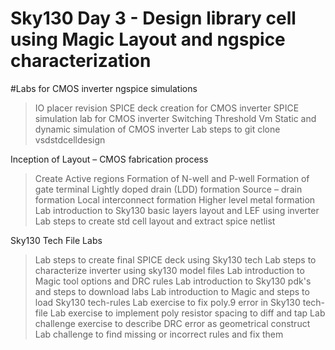 # Sky130 Day 3 - Design library cell using Magic Layout and ngspice characterization


#Labs for CMOS inverter ngspice simulations
> IO placer revision
> SPICE deck creation for CMOS inverter
> SPICE simulation lab for CMOS inverter
> Switching Threshold Vm
> Static and dynamic simulation of CMOS inverter
> Lab steps to git clone vsdstdcelldesign

Inception of Layout – CMOS fabrication process
> Create Active regions
> Formation of N-well and P-well
> Formation of gate terminal
> Lightly doped drain (LDD) formation
> Source – drain formation
> Local interconnect formation
> Higher level metal formation
> Lab introduction to Sky130 basic layers layout and LEF using inverter
> Lab steps to create std cell layout and extract spice netlist

Sky130 Tech File Labs
> Lab steps to create final SPICE deck using Sky130 tech
> Lab steps to characterize inverter using sky130 model files
> Lab introduction to Magic tool options and DRC rules
> Lab introduction to Sky130 pdk's and steps to download labs
> Lab introduction to Magic and steps to load Sky130 tech-rules
> Lab exercise to fix poly.9 error in Sky130 tech-file
> Lab exercise to implement poly resistor spacing to diff and tap
> Lab challenge exercise to describe DRC error as geometrical construct
> Lab challenge to find missing or incorrect rules and fix them